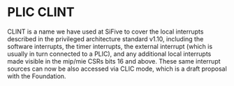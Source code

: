 # PLIC CLINT

CLINT is a name we have used at SiFive to cover the local interrupts described in the privileged architecture standard v1.10, including the software interrupts, the timer interrupts, the external interrupt (which is usually in turn connected to a PLIC), and any additional local interrupts made visible in the mip/mie CSRs bits 16 and above. These same interrupt sources can now be also accessed via CLIC mode, which is a draft proposal with the Foundation.
